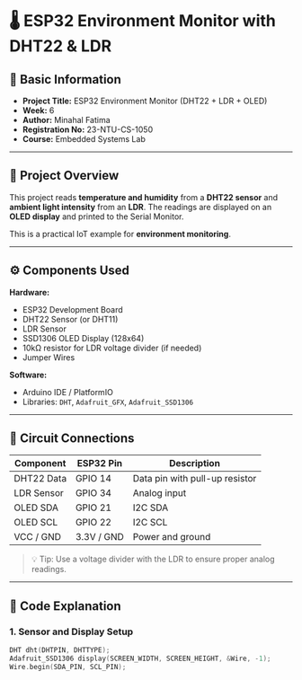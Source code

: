 # 🌡️ ESP32 Environment Monitor with DHT22 & LDR

## 🧾 Basic Information
- **Project Title:** ESP32 Environment Monitor (DHT22 + LDR + OLED)  
- **Week:** 6  
- **Author:** Minahal Fatima  
- **Registration No:** 23-NTU-CS-1050  
- **Course:** Embedded Systems Lab  

---

## 🧩 Project Overview
This project reads **temperature and humidity** from a **DHT22 sensor** and **ambient light intensity** from an **LDR**. The readings are displayed on an **OLED display** and printed to the Serial Monitor.  

This is a practical IoT example for **environment monitoring**.

---

## ⚙️ Components Used

**Hardware:**
- ESP32 Development Board  
- DHT22 Sensor (or DHT11)  
- LDR Sensor  
- SSD1306 OLED Display (128x64)  
- 10kΩ resistor for LDR voltage divider (if needed)  
- Jumper Wires  

**Software:**
- Arduino IDE / PlatformIO  
- Libraries: `DHT`, `Adafruit_GFX`, `Adafruit_SSD1306`  

---

## 🔌 Circuit Connections

| Component      | ESP32 Pin | Description |
|----------------|-----------|-------------|
| DHT22 Data     | GPIO 14   | Data pin with pull-up resistor |
| LDR Sensor     | GPIO 34   | Analog input |
| OLED SDA       | GPIO 21   | I2C SDA |
| OLED SCL       | GPIO 22   | I2C SCL |
| VCC / GND      | 3.3V / GND | Power and ground |

> 💡 Tip: Use a voltage divider with the LDR to ensure proper analog readings.

---

## 🧠 Code Explanation

### 1. Sensor and Display Setup
```cpp
DHT dht(DHTPIN, DHTTYPE);
Adafruit_SSD1306 display(SCREEN_WIDTH, SCREEN_HEIGHT, &Wire, -1);
Wire.begin(SDA_PIN, SCL_PIN);
